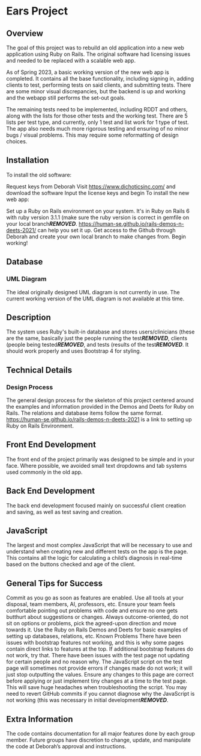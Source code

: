# Ears Project
## Overview
The goal of this project was to rebuild an old application into a new web application using Ruby on Rails. The original software had licensing issues and needed to be replaced with a scalable web app.

As of Spring 2023, a basic working version of the new web app is completed. It contains all the base functionality, including signing in, adding clients to test, performing tests on said clients, and submitting tests. There are some minor visual discrepancies, but the backend is up and working and the webapp still performs the set-out goals.

The remaining tests need to be implemented, including RDDT and others, along with the lists for those other tests and the working test. There are 5 lists per test type, and currently, only 1 test and list work for 1 type of test. The app also needs much more rigorous testing and ensuring of no minor bugs / visual problems. This may require some reformatting of design choices.

## Installation
To install the old software:

Request keys from Deborah
Visit https://www.dichoticsinc.com/ and download the software
Input the license keys and begin
To install the new web app:

Set up a Ruby on Rails environment on your system. It's in Ruby on Rails 6 with ruby version 3.1.1 (make sure the ruby version is correct in gemfile on your local branch***REMOVED***.
https://human-se.github.io/rails-demos-n-deets-2021/ can help you set it up.
Get access to the Github through Deborah and create your own local branch to make changes from.
Begin working!
## Database
### UML Diagram
The ideal originally designed UML diagram is not currently in use. The current working version of the UML diagram is not available at this time.

## Description
The system uses Ruby's built-in database and stores users/clinicians (these are the same, basically just the people running the test***REMOVED***, clients (people being tested***REMOVED***, and tests (results of the test***REMOVED***. It should work properly and uses Bootstrap 4 for styling.

## Technical Details
### Design Process
The general design process for the skeleton of this project centered around the examples and information provided in the Demos and Deets for Ruby on Rails. The relations and database items follow the same format. https://human-se.github.io/rails-demos-n-deets-2021 is a link to setting up Ruby on Rails Environment.

## Front End Development
The front end of the project primarily was designed to be simple and in your face. Where possible, we avoided small text dropdowns and tab systems used commonly in the old app.

## Back End Development
The back end development focused mainly on successful client creation and saving, as well as test saving and creation.

## JavaScript
The largest and most complex JavaScript that will be necessary to use and understand when creating new and different tests on the app is the page. This contains all the logic for calculating a child’s diagnosis in real-time based on the buttons checked and age of the client.

## General Tips for Success
Commit as you go as soon as features are enabled.
Use all tools at your disposal, team members, AI, professors, etc.
Ensure your team feels comfortable pointing out problems with code and ensure no one gets butthurt about suggestions or changes.
Always outcome-oriented, do not sit on options or problems, pick the agreed-upon direction and move towards it.
Use the Ruby on Rails Demos and Deets for basic examples of setting up databases, relations, etc.
Known Problems
There have been issues with bootstrap features not working, and this is why some pages contain direct links to features at the top. If additional bootstrap features do not work, try that. There have been issues with the test page not updating for certain people and no reason why. The JavaScript script on the test page will sometimes not provide errors if changes made do not work; it will just stop outputting the values. Ensure any changes to this page are correct before applying or just implement tiny changes at a time to the test page. This will save huge headaches when troubleshooting the script. You may need to revert GitHub commits if you cannot diagnose why the JavaScript is not working (this was necessary in initial development***REMOVED***.




## Extra Information
The code contains documentation for all major features done by each group member. Future groups have discretion to change, update, and manipulate the code at Deborah’s approval and instructions.






